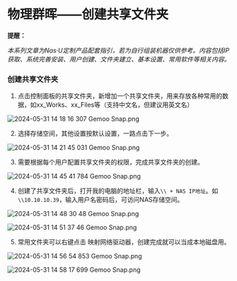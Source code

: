 # 物理群晖——创建共享文件夹

**提醒：**

*本系列文章为Nas·U定制产品配套指引，若为自行组装机器仅供参考。内容包括IP获取、系统完善安装、用户创建、文件夹建立、基本设置、常用软件等相关内容。*

### 创建共享文件夹

1. 点击控制面板的共享文件夹，新增加一个共享文件夹，用来存放各种常用的数据，如xx_Works、xx_Files等（支持中文名，但建议用英文名）

![2024-05-31 14 18 16 307  Gemoo Snap.png](https://nas-u.top/usr/uploads/2024/05/2174458883.png)

2. 选择存储空间，其他设置按默认设置，一路点击下一步。

![2024-05-31 14 21 45 031  Gemoo Snap.png](https://nas-u.top/usr/uploads/2024/05/935513822.png)

3. 需要根据每个用户配置共享文件夹的权限，完成共享文件夹的创建。

![2024-05-31 14 45 41 784  Gemoo Snap.png](https://nas-u.top/usr/uploads/2024/05/2844202061.png)

4. 创建了共享文件夹后，打开我的电脑的地址栏，输入`\\ + NAS IP地址`。如`\\10.10.10.39`，输入用户名密码后，可访问NAS存储空间。

![2024-05-31 14 48 30 48  Gemoo Snap.png](https://nas-u.top/usr/uploads/2024/05/830443268.png)

![2024-05-31 14 51 37 46  Gemoo Snap.png](https://nas-u.top/usr/uploads/2024/05/2422361974.png)

5. 常用文件夹可以右键点击 映射网络驱动器，创建完成就可以当成本地磁盘用。

![2024-05-31 14 56 54 853  Gemoo Snap.png](https://nas-u.top/usr/uploads/2024/05/3846710211.png)

![2024-05-31 14 58 17 699  Gemoo Snap.png](https://nas-u.top/usr/uploads/2024/05/623638222.png)